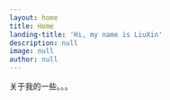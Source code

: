 ```yaml
---
layout: home
title: Home
landing-title: 'Hi, my name is LiuXin'
description: null
image: null
author: null
---
```


关于我的一些。。。
